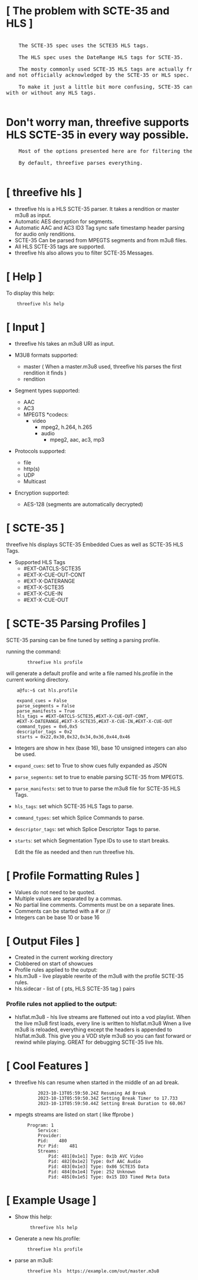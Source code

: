 # [ The problem with SCTE-35 and HLS ]
<pre> 
	The SCTE-35 spec uses the SCTE35 HLS tags. 
	
	The HLS spec uses the DateRange HLS tags for SCTE-35. 

	The mosty commonly used SCTE-35 HLS tags are actually from an old Adobe specification, 
and not officially acknowledged by the SCTE-35 or HLS spec. 
	
	To make it just a little bit more confusing, SCTE-35 can be also be embedded in the video segments, 
with or without any HLS tags.

</pre>
# Don't worry man, threefive supports HLS SCTE-35 in every way possible. 
<pre>
	Most of the options presented here are for filtering the SCTE-35 data to what you need,
	
	By default, threefive parses everything. 
	
</pre>

# [ threefive hls ]

* threefive hls is a HLS SCTE-35 parser. It takes a rendition or master m3u8 as input. 
* Automatic AES decryption for segments.
* Automatic AAC and AC3 ID3 Tag sync safe timestamp header parsing for audio only renditions.
* SCTE-35 Can be parsed from MPEGTS segments and from m3u8 files. 
* All HLS SCTE-35 tags are supported. 
* threefive hls also allows you to filter SCTE-35 Messages.

# [ Help ]

  To display this help:
  
```rebol
	threefive hls help
```

# [ Input ]

* threefive hls takes an m3u8 URI as input.
* M3U8 formats supported:
  * master  ( When a master.m3u8 used, threefive hls parses the first rendition it finds )
  * rendition
  
* Segment types supported:
    * AAC
    * AC3
    * MPEGTS
    *codecs:
      * video
         * mpeg2, h.264, h.265
        * audio
          * mpeg2, aac, ac3, mp3
* Protocols supported:
  * file
  * http(s)
  * UDP
  * Multicast

* Encryption supported:
    * AES-128 (segments are automatically decrypted)

# [ SCTE-35 ]

  threefive hls displays SCTE-35 Embedded Cues as well as SCTE-35 HLS Tags.

* Supported HLS Tags
  * #EXT-OATCLS-SCTE35
   * #EXT-X-CUE-OUT-CONT
  * #EXT-X-DATERANGE
  * #EXT-X-SCTE35
  * #EXT-X-CUE-IN
  * #EXT-X-CUE-OUT

# [ SCTE-35 Parsing Profiles ]

  SCTE-35 parsing can be fine tuned by setting a parsing profile.

  running the command:

            threefive hls profile

  will generate a default profile and write a file named hls.profile
  in the current working directory.
```rebol
    a@fu:~$ cat hls.profile

    expand_cues = False
    parse_segments = False
    parse_manifests = True
    hls_tags = #EXT-OATCLS-SCTE35,#EXT-X-CUE-OUT-CONT,
    #EXT-X-DATERANGE,#EXT-X-SCTE35,#EXT-X-CUE-IN,#EXT-X-CUE-OUT
    command_types = 0x6,0x5
    descriptor_tags = 0x2
    starts = 0x22,0x30,0x32,0x34,0x36,0x44,0x46
```
*  Integers are show in hex (base 16), base 10 unsigned integers can also be used.

* `expand_cues`:       set to True to show cues fully expanded as JSON
  
* `parse_segments`:    set to true to enable parsing SCTE-35 from MPEGTS.
  
* `parse_manifests`:   set to true to parse the m3u8 file for SCTE-35 HLS Tags.

* `hls_tags`:          set which SCTE-35 HLS Tags to parse.
   
* `command_types`:     set which Splice Commands to parse.
    
* `descriptor_tags`:   set which Splice Descriptor Tags to parse.
  
* `starts`:            set which Segmentation Type IDs to use to start breaks.

  Edit the file as needed and then run threefive hls.

# [ Profile Formatting Rules ]

* Values do not need to be quoted.
* Multiple values are separated by a commas.
 * No partial line comments. Comments must be on a separate lines.
 * Comments can be started with a # or //
* Integers can be base 10 or base 16

# [ Output Files ]

* Created in the current working directory
* Clobbered on start of showcues
* Profile rules applied to the output:
* hls.m3u8  - live playable rewrite of the m3u8 with the profile SCTE-35 rules.
* hls.sidecar - list of ( pts, HLS SCTE-35 tag ) pairs

### Profile rules not applied to the output:

* hlsflat.m3u8  - hls live streams are flattened out into a vod playlist.
  When the live m3u8  first loads, every line is written to hlsflat.m3u8
  Wnen a live m3u8 is reloaded, everything except the headers
  is appended to hlsflat.m3u8. This give you a VOD style m3u8
  so you can fast forward or rewind while playing.
   GREAT for debugging SCTE-35 live hls.

# [ Cool Features ]

* threefive hls can resume when started in the middle of an ad break.
```rebol
            2023-10-13T05:59:50.24Z Resuming Ad Break
            2023-10-13T05:59:50.34Z Setting Break Timer to 17.733
            2023-10-13T05:59:50.44Z Setting Break Duration to 60.067
```
* mpegts streams are listed on start ( like ffprobe )
```rebol
        Program: 1
            Service:
            Provider:
            Pid:	480
            Pcr Pid:	481
            Streams:
                Pid: 481[0x1e1]	Type: 0x1b AVC Video
                Pid: 482[0x1e2]	Type: 0xf AAC Audio
                Pid: 483[0x1e3]	Type: 0x86 SCTE35 Data
                Pid: 484[0x1e4]	Type: 252 Unknown
                Pid: 485[0x1e5]	Type: 0x15 ID3 Timed Meta Data
```
# [ Example Usage ]

* Show this help:
```rebol
         threefive hls help
```
* Generate a new hls.profile:
```rebol
        threefive hls profile
```
* parse an m3u8:
```rebol
        threefive hls  https://example.com/out/master.m3u8
```
